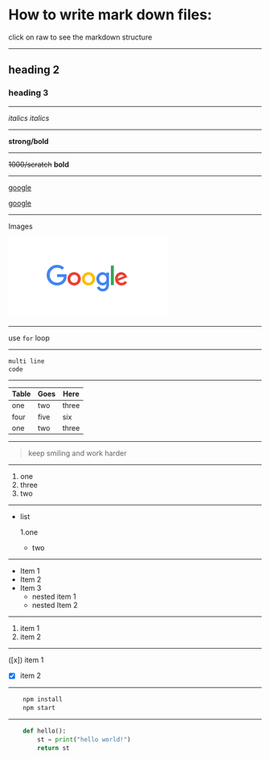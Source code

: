 # How to write mark down files:

click on raw to see the markdown structure

---
<!-- for headings -->
## heading 2
### heading 3
***
<!--for italics-->
_italics_
*italics*

---
<!--for strong-->
**strong/bold**

---
<!--to scratch the text-->
~~1000/scratch~~ **bold**

---
<!--links-->
[google](https://www.google.com)

[google](https://www.google.com "google")

---
<!--to provide images-->
Images

![google](google.png)

---
<!--to provide code-->
use `for` loop

---
<!--multi line code-->
```
multi line 
code
```
---
<!--for creating table-->

|Table |Goes |Here |
|--- |--- |--- |
|one |two |three|
|four |five |six |
|one |two |three|

---
<!--for quotes-->
>keep smiling and work harder
---
<!--points with numbering-->
1. one
2. three
1. two
---
<!--points with UL-->
- list

	1.one
	- two
---
* Item 1
* Item 2
* Item 3
	* nested item 1
	* nested Item 2
---	
<!--OL-->
1. item 1
2. item 2
---
<!--check boxes-->
([x]) item 1
- [x] item 2
---
<!--code stuff-->

```bash
	npm install
	npm start
```

---

```python
	def hello():
		st = print("hello world!")
		return st
```
